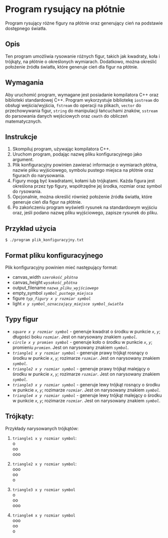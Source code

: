 # Program rysujący na płótnie

Program rysujący różne figury na płótnie oraz generujący cień na podstawie dostępnego światła.

## Opis

Ten program umożliwia rysowanie różnych figur, takich jak kwadraty, koła i trójkąty, na płótnie o określonych wymiarach. Dodatkowo, można określić położenie źródła światła, które generuje cień dla figur na płótnie.

## Wymagania

Aby uruchomić program, wymagane jest posiadanie kompilatora C++ oraz biblioteki standardowej C++. Program wykorzystuje bibliotekę `iostream` do obsługi wejścia/wyjścia, `fstream` do operacji na plikach, `vector` do przechowywania figur, `string` do manipulacji łańcuchami znaków, `sstream` do parsowania danych wejściowych oraz `cmath` do obliczeń matematycznych.

## Instrukcje

1. Skompiluj program, używając kompilatora C++.
2. Uruchom program, podając nazwę pliku konfiguracyjnego jako argument.
3. Plik konfiguracyjny powinien zawierać informacje o wymiarach płótna, nazwie pliku wyjściowego, symbolu pustego miejsca na płótnie oraz figurach do narysowania.
4. Figury mogą być kwadratami, kołami lub trójkątami. Każda figura jest określona przez typ figury, współrzędne jej środka, rozmiar oraz symbol do rysowania.
5. Opcjonalnie, można określić również położenie źródła światła, które generuje cień dla figur na płótnie.
6. Po zakończeniu program wyświetli rysunek na standardowym wyjściu oraz, jeśli podano nazwę pliku wyjściowego, zapisze rysunek do pliku.

## Przykład użycia

`$ ./program plik_konfiguracyjny.txt`

## Format pliku konfiguracyjnego

Plik konfiguracyjny powinien mieć następujący format:

- canvas_width *`szerokość_płótna`*
- canvas_height *`wysokość_płótna`*
- output_filename *`nazwa_pliku_wyjściowego`*
- empty_symbol *`symbol_pustego_miejsca`*
- figure *`typ_figury x y rozmiar symbol`*
- light *`x y symbol_oznaczający_miejsce symbol_światła`*

## Typy figur

- *`square x y rozmiar symbol`* - generuje kwadrat o środku w punkcie *`x`*, *`y`*; długości boku *`rozmiar`*. Jest on narysowany znakiem *`symbol`*.
- *`circle x y promien symbol`* - generuje koło o środku w punkcie *`x`*, *`y`*; promieniu *`promien`*. Jest on narysowany znakiem *`symbol`*.
- *`triangle1 x y rozmiar symbol`* - generuje prawy trójkąt rosnący o środku w punkcie *`x`*, *`y`*; rozimarze *`rozmiar`*. Jest on narysowany znakiem *`symbol`*.
- *`triangle2 x y rozmiar symbol`* - generuje prawy trójkąt malejący o środku w punkcie *`x`*, *`y`*; rozimarze *`rozmiar`*. Jest on narysowany znakiem *`symbol`*.
- *`triangle3 x y rozmiar symbol`* - generuje lewy trójkąt rosnący o środku w punkcie *`x`*, *`y`*; rozimarze *`rozmiar`*. Jest on narysowany znakiem *`symbol`*.
- *`triangle4 x y rozmiar symbol`* - generuje lewy trójkąt malejący o środku w punkcie *`x`*, *`y`*; rozimarze *`rozmiar`*. Jest on narysowany znakiem *`symbol`*.

## Trójkąty:

Przykłady narysowanych trójkątów:

1. `triangle1 x y rozmiar symbol`:<br>
o<br>
oo<br>
ooo

2. `triangle2 x y rozmiar symbol`:<br>
ooo<br>
oo<br>
o

3. `triangle3 x y rozmiar symbol`<br>
   o<br>
  oo<br>
 ooo<br>

4. `triangle4 x y rozmiar symbol`<br>
 ooo<br>
  oo<br>
   o




